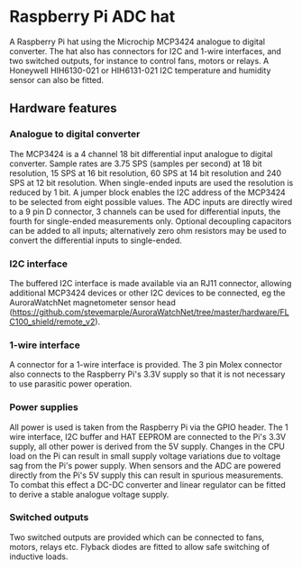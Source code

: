 # Raspberry Pi ADC hat

A Raspberry Pi hat using the Microchip MCP3424 analogue to digital
converter. The hat also has connectors for I2C and 1-wire interfaces,
and two switched outputs, for instance to control fans, motors or
relays. A Honeywell HIH6130-021 or HIH6131-021 I2C temperature and
humidity sensor can also be fitted.


## Hardware features

### Analogue to digital converter

The MCP3424 is a 4 channel 18 bit differential input analogue to
digital converter. Sample rates are 3.75 SPS (samples per second) at
18 bit resolution, 15 SPS at 16 bit resolution, 60 SPS at 14 bit
resolution and 240 SPS at 12 bit resolution. When single-ended inputs
are used the resolution is reduced by 1 bit. A jumper block enables
the I2C address of the MCP3424 to be selected from eight possible
values. The ADC inputs are directly wired to a 9 pin D connector, 3
channels can be used for differential inputs, the fourth for
single-ended measurements only. Optional decoupling capacitors can be
added to all inputs; alternatively zero ohm resistors may be used to
convert the differential inputs to single-ended.

### I2C interface

The buffered I2C interface is made available via an RJ11 connector,
allowing additional MCP3424 devices or other I2C devices to be
connected, eg the AuroraWatchNet magnetometer sensor head
(https://github.com/stevemarple/AuroraWatchNet/tree/master/hardware/FLC100_shield/remote_v2). 

### 1-wire interface

A connector for a 1-wire interface is provided. The 3 pin Molex
connector also connects to the Raspberry Pi's 3.3V supply so that it
is not necessary to use parasitic power operation.

### Power supplies

All power is used is taken from the Raspberry Pi via the GPIO
header. The 1 wire interface, I2C buffer and HAT EEPROM are connected
to the Pi's 3.3V supply, all other power is derived from the 5V
supply. Changes in the CPU load on the Pi can result in small supply
voltage variations due to voltage sag from the Pi's power supply. When
sensors and the ADC are powered directly from the Pi's 5V supply this
can result in spurious measurements. To combat this effect a DC-DC
converter and linear regulator can be fitted to derive a stable
analogue voltage supply.

### Switched outputs

Two switched outputs are provided which can be connected to fans,
motors, relays etc. Flyback diodes are fitted to allow safe switching
of inductive loads. 
